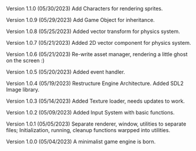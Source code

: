 Version 1.1.0 (05/30/2023)
Add Characters for rendering sprites.

Version 1.0.9 (05/29/2023)
Add Game Object for inheritance.

Version 1.0.8 (05/25/2023)
Added vector transform for physics system.

Version 1.0.7 (05/21/2023)
Added 2D vector component for physics system.

Version 1.0.6 (05/21/2023)
Re-write asset manager, rendering a little ghost on the screen :)

Version 1.0.5 (05/20/2023)
Added event handler.

Version 1.0.4 (05/19/2023)
Restructure Engine Architecture.
Added SDL2 Image library.

Version 1.0.3 (05/14/2023)
Added Texture loader, needs updates to work.

Version 1.0.2 (05/09/2023)
Added Input System with basic functions.

Version 1.0.1 (05/05/2023)
Separate renderer, window, utilities to separate files;
Initialization, running, cleanup functions warpped into utilities.

Version 1.0.0 (05/04/2023)
A minimalist game engine is born.
